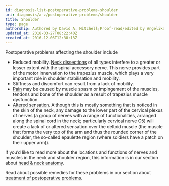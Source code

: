 ```yaml
---
id: diagnosis-list-postoperative-problems-shoulder
uri: diagnosis/a-z/postoperative-problems/shoulder
title: Shoulder
type: page
authorship: Authored by David A. Mitchell;Proof-read/edited by Angelika Sebald
updated_at: 2018-03-27T08:22:40Z
created_at: 2016-12-06T12:38:13Z
---
```


<p>Postoperative problems affecting the shoulder include</p>
<ul>
    <li>Reduced mobility. <a href="/treatment/surgery/cancer/mouth-cancer/more-info">Neck dissections</a>        of all types interfere to a greater or lesser extent
        with the spinal accessory nerve. This nerve provides
        part of the motor innervation to the trapezius muscle,
        which plays a very important role in shoulder stabilisation
        and mobility.</li>
    <li>Stiffness and discomfort can result from a lack of mobility.</li>
    <li><a href="/treatment/other/medication/pain">Pain</a> may be
        caused by muscle spasm or impingement of the muscles,
        tendons and bone of the shoulder as a result of trapezius
        muscle dysfunction.</li>
    <li><a href="/diagnosis/a-z/neuropathies">Altered sensation</a>.
        Although this is mostly something that is noticed in
        the skin of the neck, any damage to the lower part of
        the cervical plexus of nerves (a group of nerves with
        a range of functionalities, arranged along the spinal
        cord in the neck; particularly cervical nerve C5) will
        create a lack of or altered sensation over the deltoid
        muscle (the muscle that forms the very top of the arm
        and thus the rounded corner of the shoulder, the so-called
        epaulette region (where soldiers have a patch on their
        upper arm)).</li>
</ul>
<aside>
    <p>If you’d like to read more about the locations and functions
        of nerves and muscles in the neck and shoulder region,
        this information is in our section about <a href="/diagnosis/anatomy">head &amp; neck anatomy</a>.</p>
</aside>
<aside>
    <p>Read about possible remedies for these problems in our section
        about <a href="/treatment/surgery/postoperative-problems">treatment of postoperative problems</a>.</p>
</aside>
